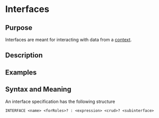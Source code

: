 # Interfaces

## Purpose

Interfaces are meant for interacting with data from a [context](../context.md).

## Description

## Examples

## Syntax and Meaning

An interface specification has the following structure

```text
INTERFACE <name> <forRoles>? : <expression> <crud>? <subinterface>
```

